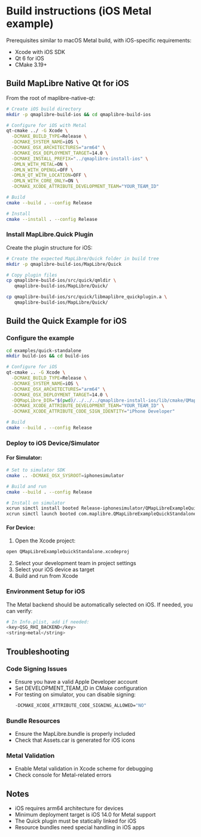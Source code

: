# Build instructions (iOS Metal example)

Prerequisites similar to macOS Metal build, with iOS-specific requirements:
- Xcode with iOS SDK
- Qt 6 for iOS
- CMake 3.19+

## Build MapLibre Native Qt for iOS

From the root of maplibre-native-qt:

```bash
# Create iOS build directory
mkdir -p qmaplibre-build-ios && cd qmaplibre-build-ios

# Configure for iOS with Metal
qt-cmake ../ -G Xcode \
  -DCMAKE_BUILD_TYPE=Release \
  -DCMAKE_SYSTEM_NAME=iOS \
  -DCMAKE_OSX_ARCHITECTURES="arm64" \
  -DCMAKE_OSX_DEPLOYMENT_TARGET=14.0 \
  -DCMAKE_INSTALL_PREFIX="../qmaplibre-install-ios" \
  -DMLN_WITH_METAL=ON \
  -DMLN_WITH_OPENGL=OFF \
  -DMLN_QT_WITH_LOCATION=OFF \
  -DMLN_WITH_CORE_ONLY=ON \
  -DCMAKE_XCODE_ATTRIBUTE_DEVELOPMENT_TEAM="YOUR_TEAM_ID"

# Build
cmake --build . --config Release

# Install
cmake --install . --config Release
```

### Install MapLibre.Quick Plugin

Create the plugin structure for iOS:

```bash
# Create the expected MapLibre/Quick folder in build tree
mkdir -p qmaplibre-build-ios/MapLibre/Quick

# Copy plugin files
cp qmaplibre-build-ios/src/quick/qmldir \
   qmaplibre-build-ios/MapLibre/Quick/

cp qmaplibre-build-ios/src/quick/libmaplibre_quickplugin.a \
   qmaplibre-build-ios/MapLibre/Quick/
```

## Build the Quick Example for iOS

### Configure the example

```bash
cd examples/quick-standalone
mkdir build-ios && cd build-ios

# Configure for iOS
qt-cmake .. -G Xcode \
  -DCMAKE_BUILD_TYPE=Release \
  -DCMAKE_SYSTEM_NAME=iOS \
  -DCMAKE_OSX_ARCHITECTURES="arm64" \
  -DCMAKE_OSX_DEPLOYMENT_TARGET=14.0 \
  -DQMapLibre_DIR="$(pwd)/../../../qmaplibre-install-ios/lib/cmake/QMapLibre" \
  -DCMAKE_XCODE_ATTRIBUTE_DEVELOPMENT_TEAM="YOUR_TEAM_ID" \
  -DCMAKE_XCODE_ATTRIBUTE_CODE_SIGN_IDENTITY="iPhone Developer"

# Build
cmake --build . --config Release
```

### Deploy to iOS Device/Simulator

#### For Simulator:
```bash
# Set to simulator SDK
cmake .. -DCMAKE_OSX_SYSROOT=iphonesimulator

# Build and run
cmake --build . --config Release

# Install on simulator
xcrun simctl install booted Release-iphonesimulator/QMapLibreExampleQuickStandalone.app
xcrun simctl launch booted com.maplibre.QMapLibreExampleQuickStandalone
```

#### For Device:
1. Open the Xcode project:
```bash
open QMapLibreExampleQuickStandalone.xcodeproj
```

2. Select your development team in project settings
3. Select your iOS device as target
4. Build and run from Xcode

### Environment Setup for iOS

The Metal backend should be automatically selected on iOS. If needed, you can verify:

```bash
# In Info.plist, add if needed:
<key>QSG_RHI_BACKEND</key>
<string>metal</string>
```

## Troubleshooting

### Code Signing Issues
- Ensure you have a valid Apple Developer account
- Set DEVELOPMENT_TEAM_ID in CMake configuration
- For testing on simulator, you can disable signing:
  ```bash
  -DCMAKE_XCODE_ATTRIBUTE_CODE_SIGNING_ALLOWED="NO"
  ```

### Bundle Resources
- Ensure the MapLibre.bundle is properly included
- Check that Assets.car is generated for iOS icons

### Metal Validation
- Enable Metal validation in Xcode scheme for debugging
- Check console for Metal-related errors

## Notes

- iOS requires arm64 architecture for devices
- Minimum deployment target is iOS 14.0 for Metal support
- The Quick plugin must be statically linked for iOS
- Resource bundles need special handling in iOS apps
